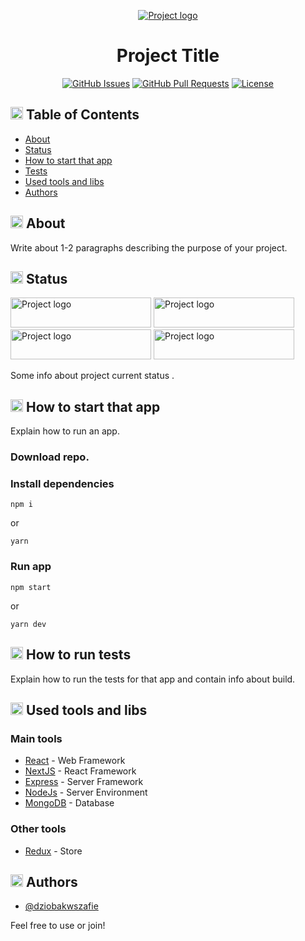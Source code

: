 <p align="center">
  <a href="" rel="noopener">
 <img src="https://i.imgur.com/4wFGWy2.png" alt="Project logo"></a>
</p>

<h1 align="center">Project Title</h3>

<div align="center">

  [![GitHub Issues](https://img.shields.io/github/issues/dziobakwszafie/readme-template-example)](https://github.com/dziobakwszafie/readme-template-example/issues)
  [![GitHub Pull Requests](https://img.shields.io/github/issues-pr/dziobakwszafie/readme-template-example)](https://github.com/dziobakwszafie/readme-template-example/pulls)
  [![License](https://img.shields.io/badge/license-MIT-blue.svg)](/LICENSE)

</div>

## <img width="20px" height="20px" src="https://i.imgur.com/JSD4BhW.png" alt="Content"> Table of Contents
- [About](#about)
- [Status](#status)
- [How to start that app](#start)
- [Tests](#tests)
- [Used tools and libs](#tools)
- [Authors](#authors)

## <img width="20px" height="20px" src="https://i.imgur.com/hx2bbEi.png" alt="About"> About <a name = "about"></a>
Write about 1-2 paragraphs describing the purpose of your project.



## <img width="20px" height="20px" src="https://i.imgur.com/ZpOiTNt.png" alt="Status"> Status <a name = "status"></a>

<img width="225px" height="48px" src="https://i.imgur.com/9uiUlEm.png" alt="Project logo">
<img width="225px" height="48px" src="https://i.imgur.com/ASft06L.png" alt="Project logo">
<img width="225px" height="48px" src="https://i.imgur.com/3HIFqOc.png" alt="Project logo">
<img width="225px" height="48px" src="https://i.imgur.com/LVAcTEc.png" alt="Project logo">

Some info about project current status .



## <img width="20px" height="20px" src="https://i.imgur.com/Mw1Qnmu.png" alt="Start"> How to start that app <a name = "start"></a>
Explain how to run an app.

### Download repo. 

### Install dependencies

```
npm i 
```
or 
```
yarn
```

### Run app

```
npm start
```
or
```
yarn dev
```



## <img width="20px" height="20px" src="https://i.imgur.com/IO030X7.png" alt="Tests"> How to run tests <a name = "tests"></a>
Explain how to run the tests for that app and contain info about build.



## <img width="20px" height="20px" src="https://i.imgur.com/v3vWn54.png" alt="Tools"> Used tools and libs <a name = "tools"></a>
### Main tools
- [React](https://reactjs.org/) - Web Framework
- [NextJS](https://nextjs.org/) - React Framework
- [Express](https://expressjs.com/) - Server Framework
- [NodeJs](https://nodejs.org/en/) - Server Environment
- [MongoDB](https://www.mongodb.com/) - Database

### Other tools
- [Redux](https://react-redux.js.org/) - Store 

## <img width="20px" height="20px" src="https://i.imgur.com/VzjoqgO.png" alt="Authors"> Authors <a name = "authors"></a>
- [@dziobakwszafie](https://github.com/dziobakwszafie) 

Feel free to use or join!



